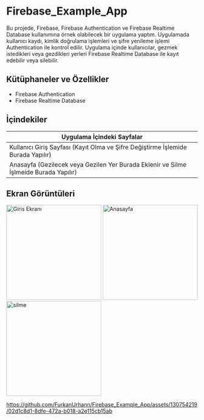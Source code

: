 # Firebase_Example_App
Bu projede, Firebase, Firebase Authentication ve Firebase Realtime Database kullanımına örnek olabilecek bir uygulama yaptım. Uygulamada kullanıcı kaydı, kimlik doğrulama işlemleri ve şifre yenileme işlemi Authentication ile kontrol edilir. Uygulama içinde kullanıcılar, gezmek istedikleri veya gezdikleri yerleri Firebase Realtime Database ile kayıt edebilir veya silebilir.

## Kütüphaneler ve Özellikler

<ul>
  <li>Firebase Authentication</li>
  <li>Firebase Realtime Database</li>
</ul>

## İçindekiler
|    Uygulama İçindeki Sayfalar       |
|-----------|
| Kullanıcı Giriş Sayfası (Kayıt Olma ve Şifre Değiştirme İşlemide Burada Yapılır)    |
| Anasayfa (Gezilecek veya Gezilen Yer Burada Eklenir ve Silme İşlmeide Burada Yapılır)   |

## Ekran Görüntüleri
<div>
  <img src="https://github.com/FurkanUrhann/Firebase_Example_App/assets/130754219/0d81808a-79c1-47d4-870c-7b468cd2b81c" alt="Giris Ekranı" width="250">
  <img src="https://github.com/FurkanUrhann/Firebase_Example_App/assets/130754219/54979b05-3ec7-40a9-a57a-66e922ea2979" alt="Anasayfa" width="250">
  <img src="https://github.com/FurkanUrhann/Firebase_Example_App/assets/130754219/3c9ed1e2-cb07-4e94-8981-56cace88f7c8" alt="silme" width="250">


</div>





https://github.com/FurkanUrhann/Firebase_Example_App/assets/130754219/02d1c8d1-8dfe-472a-b018-a2e115cb15ab


